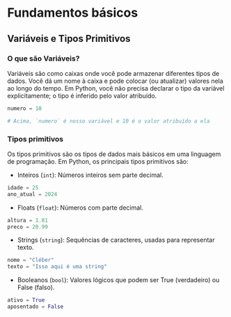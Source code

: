 # Fundamentos básicos

## Variáveis e Tipos Primitivos

### O que são Variáveis?

Variáveis são como caixas onde você pode armazenar diferentes tipos de dados. Você dá um nome à caixa e pode colocar (ou atualizar) valores nela ao longo do tempo. Em Python, você não precisa declarar o tipo da variável explicitamente; o tipo é inferido pelo valor atribuído.

```python
numero = 10

# Acima, `numero` é nosso variável e 10 é o valor atribuído a ela
```


### Tipos primitivos

Os tipos primitivos são os tipos de dados mais básicos em uma linguagem de programação. Em Python, os principais tipos primitivos são:

- Inteiros (`int`): Números inteiros sem parte decimal.

```python
idade = 25
ano_atual = 2024
```

- Floats (`float`): Números com parte decimal.

```python
altura = 1.81
preco = 20.99
```

- Strings (`string`): Sequências de caracteres, usadas para representar texto.

```python
nome = "Cléber"
texto = "Isso aqui é uma string"
```

- Booleanos (`bool`): Valores lógicos que podem ser True (verdadeiro) ou False (falso).

```python
ativo = True
aposentado = False
```

